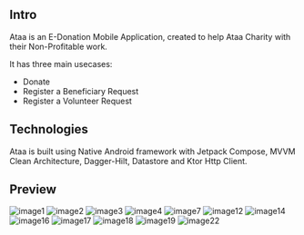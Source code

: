 ## Intro
Ataa is an E-Donation Mobile Application, created to help Ataa Charity with their Non-Profitable work.

It has three main usecases:
* Donate
* Register a Beneficiary Request
* Register a Volunteer Request

## Technologies
Ataa is built using Native Android framework with Jetpack Compose, MVVM Clean Architecture, Dagger-Hilt, Datastore and Ktor Http Client.

## Preview
![image1](https://user-images.githubusercontent.com/57716361/187018761-9ef4ec4f-44d7-44d0-9357-6fd2b15fc99c.png)
![image2](https://user-images.githubusercontent.com/57716361/187018911-3592a5f1-faa8-476f-b13c-75ae1860891f.png)
![image3](https://user-images.githubusercontent.com/57716361/187018762-137c4d84-3aeb-4fee-8770-f52ebba7047c.png)
![image4](https://user-images.githubusercontent.com/57716361/187018764-69d24d0a-25f8-42c4-bd52-03fb07c9cfa6.png)
![image7](https://user-images.githubusercontent.com/57716361/187018765-1eca4cef-9d2e-4402-afb2-7588410b6792.png)
![image12](https://user-images.githubusercontent.com/57716361/187018766-805a9807-4d81-4baa-b068-3e218b04ca5f.png)
![image14](https://user-images.githubusercontent.com/57716361/187018767-2d3ea278-a75f-4454-94dc-1c23fd59a7bd.png)
![image16](https://user-images.githubusercontent.com/57716361/187018820-b5e6f43f-a93d-4dc5-9d74-855d4703d0ee.png)
![image17](https://user-images.githubusercontent.com/57716361/187018769-45ec678b-ff13-4fa7-a6b0-4465cdc3f400.png)
![image18](https://user-images.githubusercontent.com/57716361/187018825-1982bfc9-58d9-4533-953e-fb4d239bb2ef.png)
![image19](https://user-images.githubusercontent.com/57716361/187018770-fb468349-2a6f-4aa1-81d3-34319d937b0a.png)
![image22](https://user-images.githubusercontent.com/57716361/187018772-4b931bef-100f-4aae-8ce1-09eeb51e53af.png)
